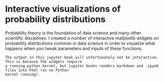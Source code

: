 # Interactive visualizations of probability distributions
Probability theory is the foundation of data science and many other scientific disciplines.
I created a number of interactive matplotlib widgets on probability distributions common in data science
in order to visualize what happens when you tweak parameters and inputs of these functions. 

```{note}
The output in this jupyter book will unfortunately not be interactive. This is because the widgets require 
a running python kernel, but jupyter books renders markdown and .ipynb files into html (so no Python 
kernel running).
```
